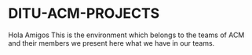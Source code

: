 # DITU-ACM-PROJECTS
Hola Amigos
This is the environment which belongs to the teams of ACM and their members we present here what we have in our teams.
